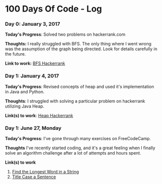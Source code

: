 # 100 Days Of Code - Log

### Day 0: January 3, 2017

**Today's Progress**: Solved two problems on hackerrank.com

**Thoughts:** I really struggled with BFS. The only thing where I went wrong was the assumption of the graph being directed. Look for details carefully in the future.

**Link to work:** [BFS Hackerrank](https://www.hackerrank.com/challenges/ctci-bfs-shortest-reach/submissions/code/35084314)

### Day 1: January 4, 2017

**Today's Progress**: Revised concepts of heap and used it's implementation in Java and Python.

**Thoughts**: I struggled with solving a particular problem on hackerrank utilizing Java Heap.

**Link(s) to work**: [Heap Hackerrank](https://www.hackerrank.com/challenges/find-the-running-median)


### Day 1: June 27, Monday

**Today's Progress**: I've gone through many exercises on FreeCodeCamp.

**Thoughts** I've recently started coding, and it's a great feeling when I finally solve an algorithm challenge after a lot of attempts and hours spent.

**Link(s) to work**
1. [Find the Longest Word in a String](https://www.freecodecamp.com/challenges/find-the-longest-word-in-a-string)
2. [Title Case a Sentence](https://www.freecodecamp.com/challenges/title-case-a-sentence)
